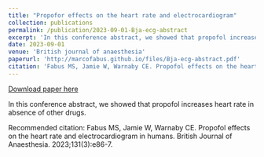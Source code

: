 ```yaml
---
title: "Propofor effects on the heart rate and electrocardiogram"
collection: publications
permalink: /publication/2023-09-01-Bja-ecg-abstract
excerpt: 'In this conference abstract, we showed that propofol increases heart rate in absence of other drugs.'
date: 2023-09-01
venue: 'British journal of anaesthesia'
paperurl: 'http://marcofabus.github.io/files/Bja-ecg-abstract.pdf'
citation: 'Fabus MS, Jamie W, Warnaby CE. Propofol effects on the heart rate and electrocardiogram in humans. British Journal of Anaesthesia. 2023;131(3):e86-7.'
---
```


<a href='http://marcofabus.github.io/files/Bja-ecg-abstract.pdf'>Download paper here</a>

In this conference abstract, we showed that propofol increases heart rate in absence of other drugs.

Recommended citation: Fabus MS, Jamie W, Warnaby CE. Propofol effects on the heart rate and electrocardiogram in humans. British Journal of Anaesthesia. 2023;131(3):e86-7.